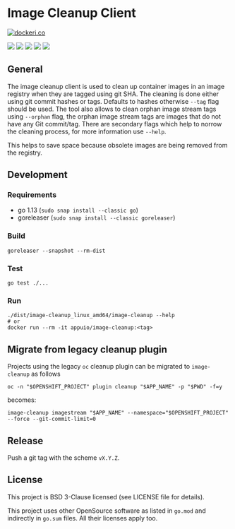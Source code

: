 # Image Cleanup Client

[![dockeri.co](https://dockeri.co/image/appuio/image-cleanup)](https://hub.docker.com/r/appuio/image-cleanup)

![](https://img.shields.io/github/workflow/status/appuio/image-cleanup/Release)
![](https://img.shields.io/github/v/release/appuio/image-cleanup?include_prereleases)
![](https://img.shields.io/github/issues-raw/appuio/image-cleanup)
![](https://img.shields.io/github/issues-pr-raw/appuio/image-cleanup)
![](https://img.shields.io/github/license/appuio/image-cleanup)

## General

The image cleanup client is used to clean up container images in an image registry when they are tagged using git SHA. The cleaning is done either using git commit hashes or tags. Defaults to hashes otherwise ```--tag``` flag should be used. The tool also allows to clean orphan image stream tags using ```--orphan``` flag, the orphan image stream tags are images that do not have any Git commit/tag. There are secondary flags which help to norrow the cleaning process, for more information use ```--help```.

This helps to save space because obsolete images are being removed from the registry.

## Development

### Requirements

* go 1.13 (`sudo snap install --classic go`)
* goreleaser (`sudo snap install --classic goreleaser`)

### Build

```
goreleaser --snapshot --rm-dist
```

### Test

```
go test ./...
```

### Run
```
./dist/image-cleanup_linux_amd64/image-cleanup --help
# or
docker run --rm -it appuio/image-cleanup:<tag>
```

## Migrate from legacy cleanup plugin

Projects using the legacy `oc` cleanup plugin can be migrated to `image-cleanup` as follows

```console
oc -n "$OPENSHIFT_PROJECT" plugin cleanup "$APP_NAME" -p "$PWD" -f=y
```
becomes:
```console
image-cleanup imagestream "$APP_NAME" --namespace="$OPENSHIFT_PROJECT" --force --git-commit-limit=0
```

## Release

Push a git tag with the scheme `vX.Y.Z`.

## License

This project is BSD 3-Clause licensed (see LICENSE file for details).

This project uses other OpenSource software as listed in `go.mod` and indirectly in `go.sum` files. All their licenses apply too.
